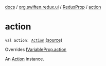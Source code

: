 [docs](../../index.md) / [org.swiften.redux.ui](../index.md) / [ReduxProp](index.md) / [action](./action.md)

# action

`val action: `[`Action`](index.md#Action) [(source)](https://github.com/protoman92/KotlinRedux/tree/master/common\common-ui\src\main\kotlin/org/swiften/redux/ui/Props.kt#L41)

Overrides [IVariableProp.action](../-i-variable-prop/action.md)

An [Action](index.md#Action) instance.

